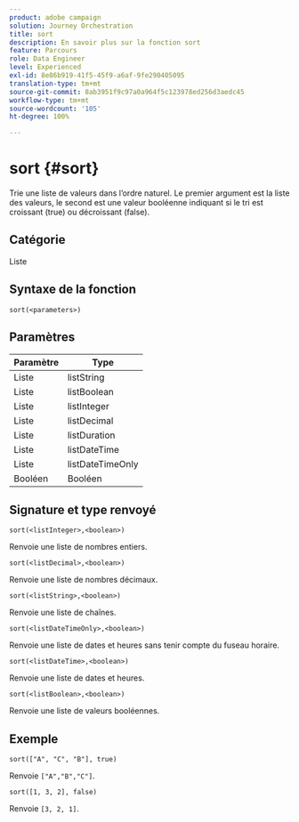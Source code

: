 ```yaml
---
product: adobe campaign
solution: Journey Orchestration
title: sort
description: En savoir plus sur la fonction sort
feature: Parcours
role: Data Engineer
level: Experienced
exl-id: 8e86b919-41f5-45f9-a6af-9fe290405095
translation-type: tm+mt
source-git-commit: 8ab3951f9c97a0a964f5c123978ed256d3aedc45
workflow-type: tm+mt
source-wordcount: '105'
ht-degree: 100%

---
```


# sort {#sort}

Trie une liste de valeurs dans l’ordre naturel. Le premier argument est la liste des valeurs, le second est une valeur booléenne indiquant si le tri est croissant (true) ou décroissant (false).

## Catégorie

Liste

## Syntaxe de la fonction

`sort(<parameters>)`

## Paramètres

| Paramètre | Type |
|-----------|------------------|
| Liste | listString |
| Liste | listBoolean |
| Liste | listInteger |
| Liste | listDecimal |
| Liste | listDuration |
| Liste | listDateTime |
| Liste | listDateTimeOnly |
| Booléen | Booléen |

## Signature et type renvoyé

`sort(<listInteger>,<boolean>)`

Renvoie une liste de nombres entiers.

`sort(<listDecimal>,<boolean>)`

Renvoie une liste de nombres décimaux.

`sort(<listString>,<boolean>)`

Renvoie une liste de chaînes.

`sort(<listDateTimeOnly>,<boolean>)`

Renvoie une liste de dates et heures sans tenir compte du fuseau horaire.

`sort(<listDateTime>,<boolean>)`

Renvoie une liste de dates et heures.

`sort(<listBoolean>,<boolean>)`

Renvoie une liste de valeurs booléennes.

## Exemple

`sort(["A", "C", "B"], true)`

Renvoie `["A","B","C"]`.

`sort([1, 3, 2], false)`

Renvoie `[3, 2, 1]`.
